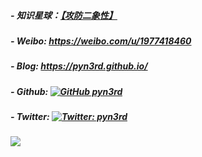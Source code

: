 
##### - 知识星球：[【攻防二象性】](https://wx.zsxq.com/dweb2/index/group/88858555558242)
##### - Weibo: https://weibo.com/u/1977418460
##### - Blog: https://pyn3rd.github.io/


##### - Github: [![GitHub pyn3rd](https://img.shields.io/github/followers/pyn3rd?label=follow%20github&style=flat-square)](https://github.com/pyn3rd)
##### - Twitter: [![Twitter: pyn3rd](https://img.shields.io/twitter/follow/pyn3rd?style=flat-square)](https://twitter.com/pyn3rd)




![](https://github-readme-stats.vercel.app/api?username=pyn3rd)


